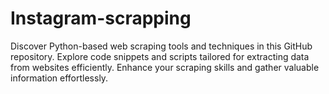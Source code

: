 # Instagram-scrapping
Discover Python-based web scraping tools and techniques in this GitHub repository. Explore code snippets and scripts tailored for extracting data from websites efficiently. Enhance your scraping skills and gather valuable information effortlessly.
